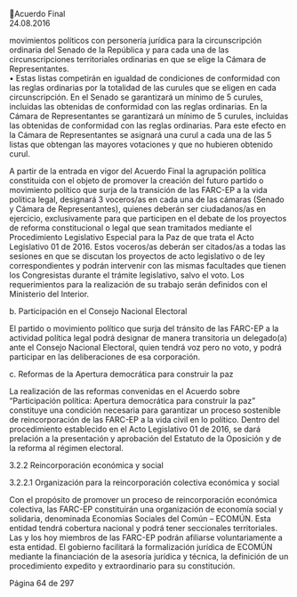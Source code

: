 Acuerdo Final  
24.08.2016  

movimientos políticos con personería jurídica para la circunscripción ordinaria del Senado de la 
República  y  para  cada  una  de  las  circunscripciones  territoriales  ordinarias  en  que  se  elige  la 
Cámara de Representantes.  
• Estas listas competirán en igualdad de condiciones de conformidad con las reglas ordinarias por 
la totalidad de las curules que se eligen en cada circunscripción.  En el Senado se garantizará un 
mínimo  de  5  curules,  incluidas  las  obtenidas  de  conformidad  con  las  reglas  ordinarias.  En  la 
Cámara  de  Representantes  se  garantizará  un  mínimo  de  5  curules,  incluidas  las  obtenidas  de 
conformidad  con  las  reglas  ordinarias.    Para  este  efecto  en  la  Cámara  de  Representantes  se 
asignará  una  curul  a  cada  una  de  las  5  listas  que  obtengan  las  mayores  votaciones  y  que  no 
hubieren obtenido curul. 
 
A  partir  de  la  entrada  en  vigor  del  Acuerdo  Final  la  agrupación  política  constituida  con  el  objeto  de 
promover la creación del futuro partido o movimiento político que surja de la transición de las FARC-EP a 
la  vida  política  legal,  designará  3  voceros/as  en  cada  una  de  las  cámaras  (Senado  y  Cámara  de 
Representantes), quienes deberán ser ciudadanos/as en ejercicio, exclusivamente para que participen en 
el  debate  de  los  proyectos  de  reforma  constitucional  o  legal  que  sean  tramitados  mediante  el 
Procedimiento Legislativo Especial para la Paz de que trata el Acto Legislativo 01 de 2016. Estos voceros/as 
deberán ser citados/as a todas las sesiones en que se discutan los proyectos de acto legislativo o de ley 
correspondientes y podrán intervenir con las mismas facultades que tienen los Congresistas durante el 
trámite legislativo, salvo el voto. Los requerimientos para la realización de su trabajo serán definidos con 
el Ministerio del Interior.  
 
b. Participación en el Consejo Nacional Electoral 
 
El partido o movimiento político que surja del tránsito de las FARC-EP a la actividad política legal podrá 
designar de manera transitoria un delegado(a) ante el Consejo Nacional Electoral, quien tendrá voz pero 
no voto, y podrá participar en las deliberaciones de esa corporación. 
 
c. Reformas de la Apertura democrática para construir la paz 
 
La  realización  de  las  reformas  convenidas  en  el  Acuerdo  sobre  “Participación  política:  Apertura 
democrática  para  construir  la  paz”  constituye  una  condición  necesaria  para  garantizar  un  proceso 
sostenible  de  reincorporación  de  las  FARC-EP  a  la  vida  civil  en  lo  político.  Dentro  del  procedimiento 
establecido en el Acto Legislativo 01 de 2016, se dará prelación a la presentación y aprobación del Estatuto 
de la Oposición y de la reforma al régimen electoral. 
 
3.2.2 Reincorporación económica y social 
 
3.2.2.1 Organización para la reincorporación colectiva económica y social 
 
Con  el  propósito  de  promover  un  proceso  de  reincorporación  económica  colectiva,  las  FARC-EP 
constituirán una organización de economía social y solidaria, denominada Economías Sociales del Común 
– ECOMÚN. Esta entidad tendrá cobertura nacional y podrá tener seccionales territoriales. Las y los hoy 
miembros  de  las  FARC-EP  podrán  afiliarse  voluntariamente  a  esta  entidad.  El  gobierno  facilitará  la 
formalización jurídica de ECOMÚN mediante la financiación de la asesoría jurídica y técnica, la definición 
de un procedimiento expedito y extraordinario para su constitución. 
 
Página 64 de 297 
 

